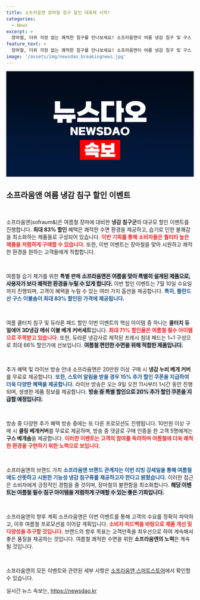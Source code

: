 ```yaml
---
title: 소프라움앤 장마철 침구 할인 대축제 시작!
categories:
  - News
excerpt: >
  장마철, 더위 걱정 없는 쾌적한 침구를 만나보세요! 소프라움앤이 여름 냉감 침구 및 구스 이불솜을 최대 83% 할인, 라이브 방송 예약하면 추가 할인 혜택도! 지금 바로 확인하세요!
feature_text: >
  장마철, 더위 걱정 없는 쾌적한 침구를 만나보세요! 소프라움앤이 여름 냉감 침구 및 구스 이불솜을 최대 83% 할인, 라이브 방송 예약하면 추가 할인 혜택도! 지금 바로 확인하세요!
image: '/assets/img/newsdao_breakingnews.jpg'
---
```


<p><img src="/assets/img/newsdao_breakingnews.jpg" alt="flaretime 속보" /></p>

<h2 data-ke-size="size26">소프라움앤 여름 냉감 침구 할인 이벤트</h2>

<p data-ke-size="size16">&nbsp;</p>

<p>소프라움앤(sofraum&amp;)은 여름철 장마에 대비한 <strong>냉감 침구군</strong>의 대규모 할인 이벤트를 진행합니다. <strong>최대 83% 할인</strong> 혜택은 쾌적한 수면 환경을 제공하고, 습기로 인한 불쾌감을 최소화하는 제품들로 구성되어 있습니다. <b><span style="color: #ee2323;">이번 기회를 통해 소비자들은 퀄리티 높은 제품을 저렴하게 구매할 수 있습니다.</span></b> 또한, 이번 이벤트는 장마철을 맞아 시원하고 쾌적한 환경을 원하는 고객들에게 적합합니다.</p>

<p data-ke-size="size16">&nbsp;</p>

<p>여름철 습기 제거를 위한 <strong>특별 판매</strong> 
<b><span style="background-color: #21538527;">소프라움앤은 여름을 맞아 특별히 설계된 제품으로, 사용자가 보다 쾌적한 환경을 누릴 수 있게 합니다.</span></b> 이번 할인 이벤트는 7월 10일 수요일까지 진행되며, 고객이 혜택을 누릴 수 있는 여러 가지 옵션을 제공합니다. <b><span style="color: #1a5490;">특히, 폴란드산 구스 이불솜이 최대 83% 할인된 가격에 제공됩니다.</span></b></p>

<p data-ke-size="size16">&nbsp;</p>

<p>여름 쿨터치 침구 및 듀라론 패드 할인
이번 이벤트의 핵심 아이템 중 하나는 <strong>쿨터치 듀얼에어 3D냉감 메쉬 이불 베개 커버세트</strong>입니다. <b><span style="color: #ee2323;">최대 71% 할인율은 여름철 필수 아이템으로 주목받고 있습니다.</span></b> 또한, 듀라론 냉감사로 제작된 프레시 침대 패드는 1+1 구성으로 최대 66% 할인가에 선보입니다. <b><span style="background-color: #21538527;">여름철 편안한 수면을 위해 적합한 제품입니다.</span></b></p>

<p data-ke-size="size16">&nbsp;</p>

<p>추가 혜택 및 라이브 방송 안내
소프라움앤은 20만원 이상 구매 시 <strong>냉감 누비 베개 커버</strong>를 무료로 제공합니다. <b><span style="color: #1a5490;">또한, 스토어 알림을 받을 경우 15% 추가 할인 쿠폰을 지급하여 더욱 다양한 혜택을 제공합니다.</span></b> 라이브 방송은 오는 9일 오전 11시부터 1시간 동안 진행되며, 생생한 제품 정보를 제공합니다. <b><span style="background-color: #21538527;">방송 중 특별 할인으로 20% 추가 할인 쿠폰을 지급할 예정입니다.</span></b></p>

<p data-ke-size="size16">&nbsp;</p>

<p>방송 중 다양한 추가 혜택
방송 중에는 또 다른 프로모션도 진행됩니다. 10만원 이상 구매 시 <strong>쿨링 베개커버</strong>를 무료로 제공하며, 방송 중 댓글로 구매 인증을 한 고객 5명에게는 <strong>구스 베개솜</strong>을 제공합니다. <b><span style="color: #ee2323;">이러한 이벤트는 고객의 참여를 독려하며 여름철에 더욱 쾌적한 환경을 구현하기 위한 노력으로 보입니다.</span></b></p>

<p data-ke-size="size16">&nbsp;</p>

<p>소프라움앤의 브랜드 가치
<b><span style="color: #1a5490;">소프라움앤 브랜드 관계자는 이번 리빙 강세일을 통해 여름철에도 산뜻하고 시원한 기능성 냉감 침구류를 제공하고자 한다고 밝혔습니다.</span></b> 이러한 접근은 소비자에게 긍정적인 경험을 줄 것이며, 장마철의 불편함을 최소화합니다. <b><span style="background-color: #21538527;">해당 이벤트는 여름철 필수 침구 아이템을 저렴하게 구매할 수 있는 좋은 기회입니다.</span></b></p>

<p data-ke-size="size16">&nbsp;</p>

<p>소프라움앤의 향후 계획
소프라움앤은 이번 이벤트를 통해 고객의 수요를 정확히 파악하고, 이후 여름철 프로모션을 이어갈 계획입니다. <b><span style="color: #ee2323;">소비자 피드백을 바탕으로 제품 개선 및 다양성을 추구할 것입니다.</span></b> 브랜드의 향후 목표는 고객만족을 최우선으로 하여 계속해서 좋은 품질을 제공하는 것입니다. 여름철 쾌적한 수면을 위한 <strong>소프라움앤의 노력</strong>은 계속될 것입니다.</p>

<p data-ke-size="size16">&nbsp;</p>

<p>소프라움앤의 모든 이벤트와 관련된 세부 사항은 <a href="https://smartstore.naver.com/sofraum">소프라움앤 스마트스토어</a>에서 확인할 수 있습니다.</p>
실시간 뉴스 속보는, <a href="https://newsdao.kr" rel="dofollow">https://newsdao.kr</a>


